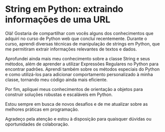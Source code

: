 # String em Python: extraindo informações de uma URL

<p>Olá! Gostaria de compartilhar com vocês alguns dos conhecimentos que adquiri no curso de Python web que concluí recentemente. Durante o curso, aprendi diversas técnicas de manipulação de strings em Python, que me permitiram extrair informações relevantes de textos e dados.

Aprofundei ainda mais meu conhecimento sobre a classe String e seus métodos, além de aprender a utilizar Expressões Regulares no Python para encontrar padrões. Aprendi também sobre os métodos especiais do Python e como utilizá-los para adicionar comportamento personalizado à minha classe, tornando meu código ainda mais eficiente.

Por fim, apliquei meus conhecimentos de orientação a objetos para construir soluções robustas e escaláveis em Python.

Estou sempre em busca de novos desafios e de me atualizar sobre as melhores práticas em programação.

Agradeço pela atenção e estou à disposição para quaisquer dúvidas ou oportunidades de colaboração.</p>
